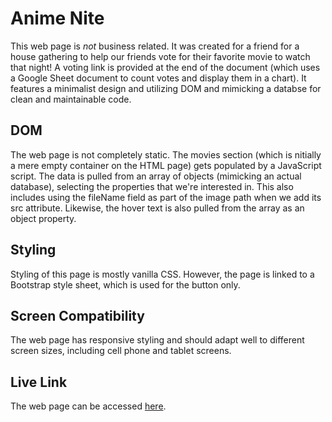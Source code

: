 # Anime Nite

This web page is *not* business related. It was created for a friend for a house gathering to help our friends vote for their favorite movie to watch that night! A voting link is provided at the end of the document (which uses a Google Sheet document to count votes and display them in a chart). It features a minimalist design and utilizing DOM and mimicking a databse for clean and maintainable code.

## DOM
The web page is not completely static. The movies section (which is nitially a mere empty container on the HTML page) gets populated by a JavaScript script. The data is pulled from an array of objects (mimicking an actual database), selecting the properties that we're interested in. This also includes using the fileName field as part of the image path when we add its src attribute. Likewise, the hover text is also pulled from the array as an object property.

## Styling
Styling of this page is mostly vanilla CSS. However, the page is linked to a Bootstrap style sheet, which is used for the button only.

## Screen Compatibility
The web page has responsive styling and should adapt well to different screen sizes, including cell phone and tablet screens.

## Live Link
The web page can be accessed [here](https://haridira.github.io/portfolio/animeNite/).
